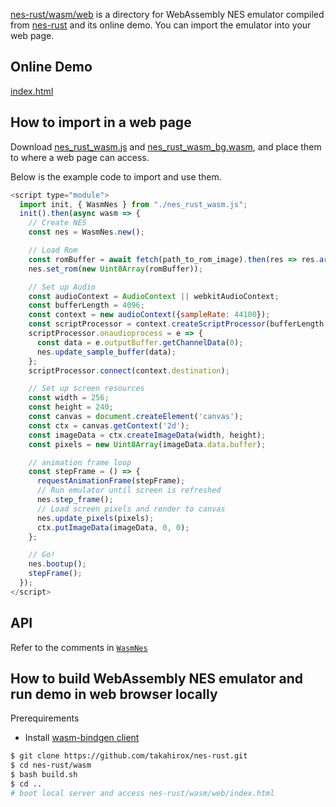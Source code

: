 [nes-rust/wasm/web](https://github.com/takahirox/nes-rust/tree/master/wasm/web) is a directory for WebAssembly NES emulator compiled from [nes-rust](https://github.com/takahirox/nes-rust) and its online demo. You can import the emulator into your web page.

## Online Demo

[index.html](https://takahirox.github.io/nes-rust/wasm/web/index.html)

## How to import in a web page

Download [nes_rust_wasm.js](https://github.com/takahirox/nes-rust/blob/master/wasm/web/nes_rust_wasm.js) and [nes_rust_wasm_bg.wasm](https://github.com/takahirox/nes-rust/blob/master/wasm/web/nes_rust_wasm_bg.wasm), and place them to where a web page can access.

Below is the example code to import and use them.

```javascript
<script type="module">
  import init, { WasmNes } from "./nes_rust_wasm.js";
  init().then(async wasm => {
    // Create NES
    const nes = WasmNes.new();

    // Load Rom
    const romBuffer = await fetch(path_to_rom_image).then(res => res.arrayBuffer());
    nes.set_rom(new Uint8Array(romBuffer));

    // Set up Audio
    const audioContext = AudioContext || webkitAudioContext;
    const bufferLength = 4096;
    const context = new audioContext({sampleRate: 44100});
    const scriptProcessor = context.createScriptProcessor(bufferLength, 0, 1);
    scriptProcessor.onaudioprocess = e => {
      const data = e.outputBuffer.getChannelData(0);
      nes.update_sample_buffer(data);
    };
    scriptProcessor.connect(context.destination);

    // Set up screen resources
	const width = 256;
    const height = 240;
    const canvas = document.createElement('canvas');
    const ctx = canvas.getContext('2d');
    const imageData = ctx.createImageData(width, height);
    const pixels = new Uint8Array(imageData.data.buffer);

    // animation frame loop
    const stepFrame = () => {
      requestAnimationFrame(stepFrame);
      // Run emulator until screen is refreshed
      nes.step_frame();
      // Load screen pixels and render to canvas
      nes.update_pixels(pixels);
      ctx.putImageData(imageData, 0, 0);
    };

    // Go!
    nes.bootup();
    stepFrame();
  });
</script>
```

## API

Refer to the comments in [`WasmNes`](https://github.com/takahirox/nes-rust/blob/master/wasm/src/lib.rs)

## How to build WebAssembly NES emulator and run demo in web browser locally

Prerequirements
- Install [wasm-bindgen client](https://rustwasm.github.io/docs/wasm-bindgen/)

```sh
$ git clone https://github.com/takahirox/nes-rust.git
$ cd nes-rust/wasm
$ bash build.sh
$ cd ..
# boot local server and access nes-rust/wasm/web/index.html
```
